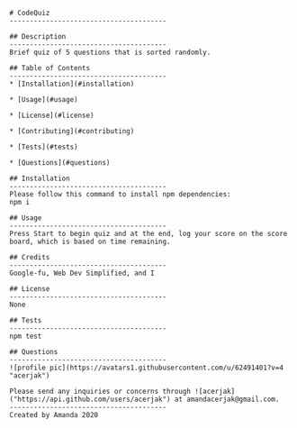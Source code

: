 
    # CodeQuiz
    ---------------------------------------

    ## Description
    ---------------------------------------
    Brief quiz of 5 questions that is sorted randomly. 

    ## Table of Contents
    ---------------------------------------
    * [Installation](#installation)

    * [Usage](#usage)

    * [License](#license)

    * [Contributing](#contributing)

    * [Tests](#tests)

    * [Questions](#questions)

    ## Installation
    ---------------------------------------
    Please follow this command to install npm dependencies:
    npm i

    ## Usage
    ---------------------------------------
    Press Start to begin quiz and at the end, log your score on the score board, which is based on time remaining.

    ## Credits
    ---------------------------------------
    Google-fu, Web Dev Simplified, and I

    ## License
    ---------------------------------------
    None

    ## Tests
    ---------------------------------------
    npm test

    ## Questions
    ---------------------------------------
    ![profile pic](https://avatars1.githubusercontent.com/u/62491401?v=4 "acerjak")
    
    Please send any inquiries or concerns through ![acerjak]("https://api.github.com/users/acerjak") at amandacerjak@gmail.com.
    ---------------------------------------
    Created by Amanda 2020
     